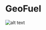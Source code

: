 # GeoFuel
 ![alt text](https://github.com/[username]/[reponame]/blob/[branch]/readme_background.PNG)
